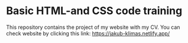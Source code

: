 # Basic HTML-and CSS code training



This repository contains the project of my website with my CV.
You can check website by clicking this link:
https://jakub-klimas.netlify.app/